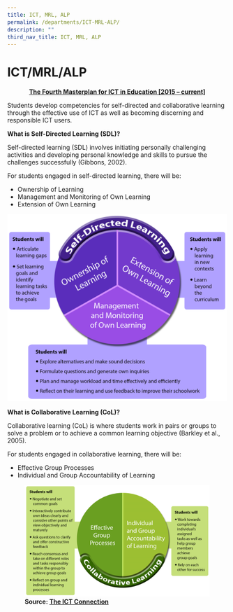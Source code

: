 ```yaml
---
title: ICT, MRL, ALP
permalink: /departments/ICT-MRL-ALP/
description: ""
third_nav_title: ICT, MRL, ALP
---
```

# ICT/MRL/ALP

<p style="text-align: center;"><u><b>The Fourth Masterplan for ICT in Education [2015 – current]</b></u></p>

Students develop competencies for self-directed and collaborative learning through the effective use of ICT as well as becoming discerning and responsible ICT users.

**What is Self-Directed Learning (SDL)?**

Self-directed learning (SDL) involves initiating personally challenging activities and developing personal knowledge and skills to pursue the challenges successfully (Gibbons, 2002).

For students engaged in self-directed learning, there will be:

*   Ownership of Learning
*   Management and Monitoring of Own Learning
*   Extension of Own Learning

![](/images/Departments/ICT,%20MRL,%20ALP/ict.png)

**What is Collaborative Learning (CoL)?**

Collaborative learning (CoL) is where students work in pairs or groups to solve a problem or to achieve a common learning objective (Barkley et al., 2005).

For students engaged in collaborative learning, there will be:

*   Effective Group Processes
*   Individual and Group Accountability of Learning

<figure>
	<img src="/images/Departments/ICT,%20MRL,%20ALP/ict2.png">
<figcaption>
	<strong> Source: <a href="http://ictconnection.edumall.sg/" target="_blank">The ICT Connection</a></strong>
	</figcaption>
</figure>
